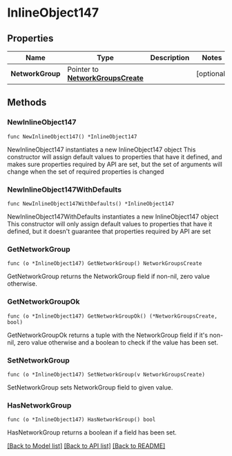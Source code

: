 # InlineObject147

## Properties

Name | Type | Description | Notes
------------ | ------------- | ------------- | -------------
**NetworkGroup** | Pointer to [**NetworkGroupsCreate**](networkGroupsCreate.md) |  | [optional] 

## Methods

### NewInlineObject147

`func NewInlineObject147() *InlineObject147`

NewInlineObject147 instantiates a new InlineObject147 object
This constructor will assign default values to properties that have it defined,
and makes sure properties required by API are set, but the set of arguments
will change when the set of required properties is changed

### NewInlineObject147WithDefaults

`func NewInlineObject147WithDefaults() *InlineObject147`

NewInlineObject147WithDefaults instantiates a new InlineObject147 object
This constructor will only assign default values to properties that have it defined,
but it doesn't guarantee that properties required by API are set

### GetNetworkGroup

`func (o *InlineObject147) GetNetworkGroup() NetworkGroupsCreate`

GetNetworkGroup returns the NetworkGroup field if non-nil, zero value otherwise.

### GetNetworkGroupOk

`func (o *InlineObject147) GetNetworkGroupOk() (*NetworkGroupsCreate, bool)`

GetNetworkGroupOk returns a tuple with the NetworkGroup field if it's non-nil, zero value otherwise
and a boolean to check if the value has been set.

### SetNetworkGroup

`func (o *InlineObject147) SetNetworkGroup(v NetworkGroupsCreate)`

SetNetworkGroup sets NetworkGroup field to given value.

### HasNetworkGroup

`func (o *InlineObject147) HasNetworkGroup() bool`

HasNetworkGroup returns a boolean if a field has been set.


[[Back to Model list]](../README.md#documentation-for-models) [[Back to API list]](../README.md#documentation-for-api-endpoints) [[Back to README]](../README.md)


